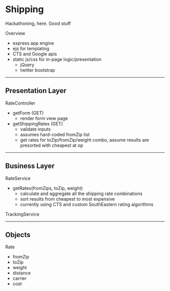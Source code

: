 Shipping
================
Hackathoning, here. Good stuff

Overview
- express app engine
- ejs for templating
- CTS and Google apis
- static js/css for in-page logic/presentation
	- jQuery
	- twitter bootstrap

------------------------------------------------
Presentation Layer
------------------------------------------------

RateController
- getForm (GET)
	- render form view page
- getShippingRates (GET)
	- validate inputs
	- assumes hard-coded fromZip list
	- get rates for toZip/fromZip/weight combo, assume results are presorted with cheapest at op

------------------------------------------------
Business Layer
------------------------------------------------

RateService
- getRates(fromZips, toZip, weight)
	- calculate and aggregate all the shipping rate combinations
	- sort results from cheapest to most expensive
	- currently using CTS and custom SouthEastern rating algorithms

TrackingService

------------------------------------------------
Objects
------------------------------------------------

Rate
- fromZip
- toZip
- weight
- distance
- carrier
- cost